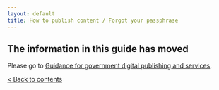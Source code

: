 ```yaml
---
layout: default
title: How to publish content / Forgot your passphrase
---
```


## The information in this guide has moved

Please go to [Guidance for government digital publishing and services](https://www.gov.uk/government-digital-guidance/content-publishing).

[< Back to contents](http://alphagov.github.io/inside-government-admin-guide/)
